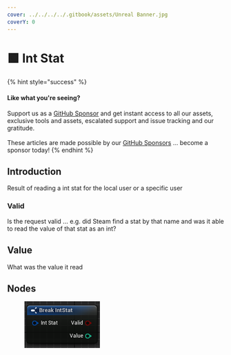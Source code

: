```yaml
---
cover: ../../../../.gitbook/assets/Unreal Banner.jpg
coverY: 0
---
```


# 🟩 Int Stat

{% hint style="success" %}
#### Like what you're seeing?

Support us as a [GitHub Sponsor](../../../../become-a-sponsor/) and get instant access to all our assets, exclusive tools and assets, escalated support and issue tracking and our gratitude.\
\
These articles are made possible by our [GitHub Sponsors](../../../../become-a-sponsor/) ... become a sponsor today!
{% endhint %}

## Introduction

Result of reading a int stat for the local user or a specific user

### Valid

Is the request valid ... e.g. did Steam find a stat by that name and was it able to read the value of that stat as an int?

## Value

What was the value it read

## Nodes

<figure><img src="../../../../.gitbook/assets/image (325).png" alt=""><figcaption></figcaption></figure>
